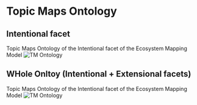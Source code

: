 Topic Maps Ontology
==

Intentional facet
-

Topic Maps Ontology of the Intentional facet of the Ecosystem Mapping Model
![TM Ontology](https://github.com/iPlumb3r/EcosystemMappingModel/blob/master/images/TM_Ontology%40E2M-i_2020-02-27.png)


WHole Onltoy (Intentional + Extensional facets)
-

Topic Maps Ontology of the Intentional facet of the Ecosystem Mapping Model
![TM Ontology](https://github.com/iPlumb3r/EcosystemMappingModel/blob/master/images/TM_Ontology%40E2M_2020-02-27.png)
